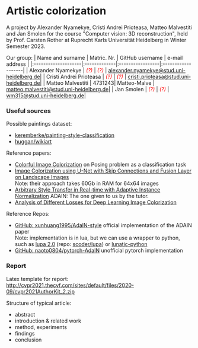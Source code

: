 # Artistic colorization

A project by Alexander Nyamekye, Cristi Andrei Prioteasa, Matteo Malvestiti and Jan Smolen for the course "Computer vision: 3D reconstruction", held by Prof. Carsten Rother at Ruprecht Karls Universität Heidelberg in Winter Semester 2023.

Our group:
| Name and surname    |  Matric. Nr. | GitHub username  |   e-mail address   |
|:--------------------|:-------------|:-----------------|:-------------------|
| Alexander Nyamekye | <span style="color:red"> *(?)* </span>| <span style="color:red"> *(?)* </span> | alexander.nyamekye@stud.uni-heidelberg.de|
| Cristi Andrei Prioteasa | <span style="color:red"> *(?)* </span>| <span style="color:red"> *(?)* </span> | cristi.prioteasa@stud.uni-heidelberg.de|
| Matteo Malvestiti | 4731243| Matteo-Malve | matteo.malvestiti@stud.uni-heidelberg.de|
| Jan Smolen | <span style="color:red"> *(?)* </span>| <span style="color:red"> *(?)* </span> | wm315@stud.uni-heidelberg.de|

### Useful sources

Possible paintings dataset: 
- [keremberke/painting-style-classification](https://huggingface.co/datasets/keremberke/painting-style-classification?library=true) 
- [huggan/wikiart](https://huggingface.co/datasets/huggan/wikiart)

Reference papers:
- [Colorful Image Colorization](https://arxiv.org/pdf/1603.08511v5.pdf) on Posing problem as a classification task
- [Image Colorization using U-Net with Skip Connections and Fusion Layer on Landscape Images](https://arxiv.org/abs/2205.12867) \
Note: their approach takes 60Gb in RAM for 64x64 images
- [Arbitrary Style Transfer in Real-time with Adaptive Instance Normalization](https://arxiv.org/abs/1703.06868) ADAIN: The one given to us by the tutor.
- [Analysis of Different Losses for Deep Learning Image Colorization](https://arxiv.org/pdf/2204.02980.pdf) 

Reference Repos:
- [GitHub: xunhuang1995/AdaIN-style](https://github.com/xunhuang1995/AdaIN-style?tab=readme-ov-file) official implementation of the ADAIN paper \
Note: implementation is in lua, but we can use a wrapper to python, such as [lupa 2.0](https://pypi.org/project/lupa/) (repo: [scoder/lupa](https://github.com/scoder/lupa)) or [lunatic-python](https://github.com/bastibe/lunatic-python)
- [GitHub: naoto0804/pytorch-AdaIN](https://github.com/naoto0804/pytorch-AdaIN) unofficial pytorch implementation

### Report 

Latex template for report: http://cvpr2021.thecvf.com/sites/default/files/2020-09/cvpr2021AuthorKit_2.zip

Structure of typical article: 
- abstract
- introduction & related work
- method, experiments
- findings
- conclusion


